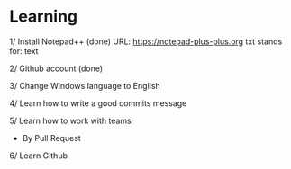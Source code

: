 # Learning 

1/ Install Notepad++ (done)
URL: https://notepad-plus-plus.org
txt stands for: text


2/ Github account (done)


3/ Change Windows language to English

4/ Learn how to write a good commits message 

5/ Learn how to work with teams
+ By Pull Request 

6/ Learn Github
